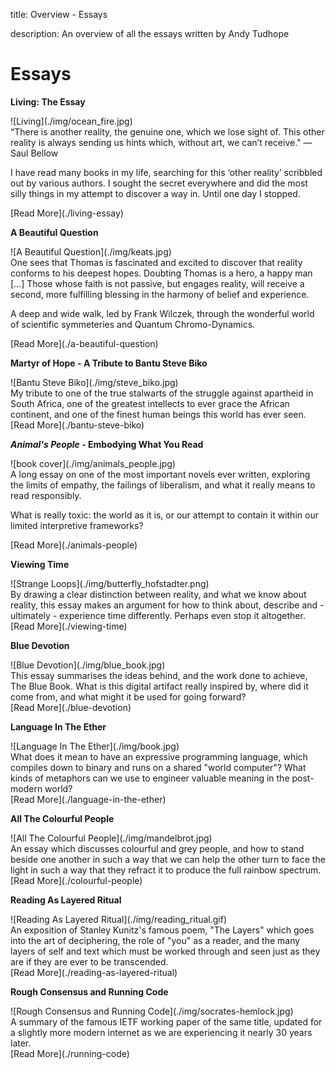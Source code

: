 title: Overview - Essays

description: An overview of all the essays written by Andy Tudhope

# Essays

<div markdown="1" class="card article sidebar center">

**Living: The Essay**

<div markdown="2" class="article-image">
![Living](./img/ocean_fire.jpg)
</div>

<div markdown="3" class="article-para">
“There is another reality, the genuine one, which we lose sight of. This other reality is always sending us hints which, without art, we can’t receive." — Saul Bellow

I have read many books in my life, searching for this ‘other reality’ scribbled out by various authors. I sought the secret everywhere and did the most silly things in my attempt to discover a way in. Until one day I stopped.
</div>

<div markdown="3" class="link">
[Read More](./living-essay)
</div>

</div>

<div markdown="1" class="card article sidebar center">

**A Beautiful Question**

<div markdown="2" class="article-image">
![A Beautiful Question](./img/keats.jpg)
</div>

<div markdown="3" class="article-para">
One sees that Thomas is fascinated and excited to discover that reality conforms to his deepest hopes. Doubting Thomas is a hero, a happy man […] Those whose faith is not passive, but engages reality, will receive a second, more fulfilling blessing in the harmony of belief and experience.

A deep and wide walk, led by Frank Wilczek, through the wonderful world of scientific symmeteries and Quantum Chromo-Dynamics.
</div>

<div markdown="3" class="link">
[Read More](./a-beautiful-question)
</div>

</div>

<div markdown="1" class="card article sidebar center">

**Martyr of Hope - A Tribute to Bantu Steve Biko**

<div markdown="2" class="article-image">
![Bantu Steve Biko](./img/steve_biko.jpg)
</div>

<div markdown="3" class="article-para">
My tribute to one of the true stalwarts of the struggle against apartheid in South Africa, one of the greatest intellects to ever grace the African continent, and one of the finest human beings this world has ever seen.
</div>

<div markdown="3" class="link">
[Read More](./bantu-steve-biko)
</div>

</div>

<div markdown="1" class="card article sidebar center">

**_Animal's People_ - Embodying What You Read**

<div markdown="2" class="article-image">
![book cover](./img/animals_people.jpg)
</div>

<div markdown="3" class="article-para">
A long essay on one of the most important novels ever written, exploring the limits of empathy, the failings of liberalism, and what it really means to read responsibly.

What is really toxic: the world as it is, or our attempt to contain it within our limited interpretive frameworks?
</div>

<div markdown="3" class="link">
[Read More](./animals-people)
</div>

</div>

<div markdown="1" class="card article sidebar center">

**Viewing Time**

<div markdown="2" class="article-image">
![Strange Loops](./img/butterfly_hofstadter.png)
</div>

<div markdown="3" class="article-para">
By drawing a clear distinction between reality, and what we know about reality, this essay makes an argument for how to think about, describe and - ultimately - experience time differently. Perhaps even stop it altogether.
</div>

<div markdown="3" class="link">
[Read More](./viewing-time)
</div>

</div>

<div markdown="1" class="card article sidebar center">

**Blue Devotion**

<div markdown="2" class="article-image">
![Blue Devotion](./img/blue_book.jpg)
</div>

<div markdown="3" class="article-para">
This essay summarises the ideas behind, and the work done to achieve, The Blue Book. What is this digital artifact really inspired by, where did it come from, and what might it be used for going forward?
</div>

<div markdown="3" class="link">
[Read More](./blue-devotion)
</div>

</div>

<div markdown="1" class="card article sidebar center">

**Language In The Ether**

<div markdown="2" class="article-image">
![Language In The Ether](./img/book.jpg)
</div>

<div markdown="3" class="article-para">
What does it mean to have an expressive programming language, which compiles down to binary and runs on a shared "world computer"? What kinds of metaphors can we use to engineer valuable meaning in the post-modern world?
</div>

<div markdown="3" class="link">
[Read More](./language-in-the-ether)
</div>

</div>

<div markdown="1" class="card article sidebar center">

**All The Colourful People**

<div markdown="2" class="article-image">
![All The Colourful People](./img/mandelbrot.jpg)
</div>

<div markdown="3" class="article-para">
An essay which discusses colourful and grey people, and how to stand beside one another in such a way that we can help the other turn to face the light in such a way that they refract it to produce the full rainbow spectrum.
</div>

<div markdown="3" class="link">
[Read More](./colourful-people)
</div>

</div>

<div markdown="1" class="card article sidebar center">

**Reading As Layered Ritual**

<div markdown="2" class="article-image">
![Reading As Layered Ritual](./img/reading_ritual.gif)
</div>

<div markdown="3" class="article-para">
An exposition of Stanley Kunitz's famous poem, "The Layers" which goes into the art of deciphering, the role of "you" as a reader, and the many layers of self and text which must be worked through and seen just as they are if they are ever to be transcended.
</div>

<div markdown="3" class="link">
[Read More](./reading-as-layered-ritual)
</div>

</div>

<div markdown="1" class="card article sidebar center">

**Rough Consensus and Running Code**

<div markdown="2" class="article-image">
![Rough Consensus and Running Code](./img/socrates-hemlock.jpg)
</div>

<div markdown="3" class="article-para">
A summary of the famous IETF working paper of the same title, updated for a slightly more modern internet as we are experiencing it nearly 30 years later.
</div>

<div markdown="3" class="link">
[Read More](./running-code)
</div>

</div>